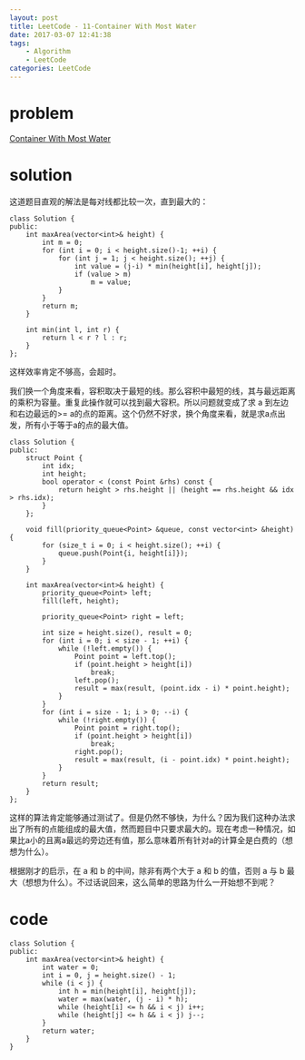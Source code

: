 ```yaml
---
layout: post
title: LeetCode - 11-Container With Most Water
date: 2017-03-07 12:41:38
tags: 
    - Algorithm 
    - LeetCode
categories: LeetCode
---
```


# problem

[Container With Most Water](https://leetcode.com/problems/container-with-most-water/?tab=Description)

<!-- more -->

# solution

这道题目直观的解法是每对线都比较一次，直到最大的：

```
class Solution {
public:
    int maxArea(vector<int>& height) {
        int m = 0;
        for (int i = 0; i < height.size()-1; ++i) {
            for (int j = 1; j < height.size(); ++j) {
                int value = (j-i) * min(height[i], height[j]);
                if (value > m)
                    m = value;
            }
        }
        return m;
    }
    
    int min(int l, int r) {
        return l < r ? l : r;
    }
};
```

这样效率肯定不够高，会超时。

我们换一个角度来看，容积取决于最短的线。那么容积中最短的线，其与最远距离的乘积为容量。重复此操作就可以找到最大容积。所以问题就变成了求 a 到左边和右边最远的>= a的点的距离。这个仍然不好求，换个角度来看，就是求a点出发，所有小于等于a的点的最大值。

```
class Solution {
public:
    struct Point {
        int idx;
        int height;
        bool operator < (const Point &rhs) const {
            return height > rhs.height || (height == rhs.height && idx > rhs.idx);
        }
    };
    
    void fill(priority_queue<Point> &queue, const vector<int> &height) {
        for (size_t i = 0; i < height.size(); ++i) {
            queue.push(Point{i, height[i]});
        }
    }
    
    int maxArea(vector<int>& height) {
        priority_queue<Point> left;
        fill(left, height);
        
        priority_queue<Point> right = left;
        
        int size = height.size(), result = 0;
        for (int i = 0; i < size - 1; ++i) {
            while (!left.empty()) {
                Point point = left.top();
                if (point.height > height[i])
                    break;
                left.pop();
                result = max(result, (point.idx - i) * point.height);
            }
        }
        for (int i = size - 1; i > 0; --i) {
            while (!right.empty()) {
                Point point = right.top();
                if (point.height > height[i])
                    break;
                right.pop();
                result = max(result, (i - point.idx) * point.height);
            }
        }
        return result;
    }
};
```

这样的算法肯定能够通过测试了。但是仍然不够快，为什么？因为我们这种办法求出了所有的点能组成的最大值，然而题目中只要求最大的。现在考虑一种情况，如果比a小的且离a最远的旁边还有值，那么意味着所有针对a的计算全是白费的（想想为什么）。

根据刚才的启示，在 a 和 b 的中间，除非有两个大于 a 和 b 的值，否则 a 与 b 最大（想想为什么）。不过话说回来，这么简单的思路为什么一开始想不到呢？

# code

```
class Solution {
public:
    int maxArea(vector<int>& height) {
        int water = 0;
        int i = 0, j = height.size() - 1;
        while (i < j) {
            int h = min(height[i], height[j]);
            water = max(water, (j - i) * h);
            while (height[i] <= h && i < j) i++;
            while (height[j] <= h && i < j) j--;
        }
        return water;
    }
}
```